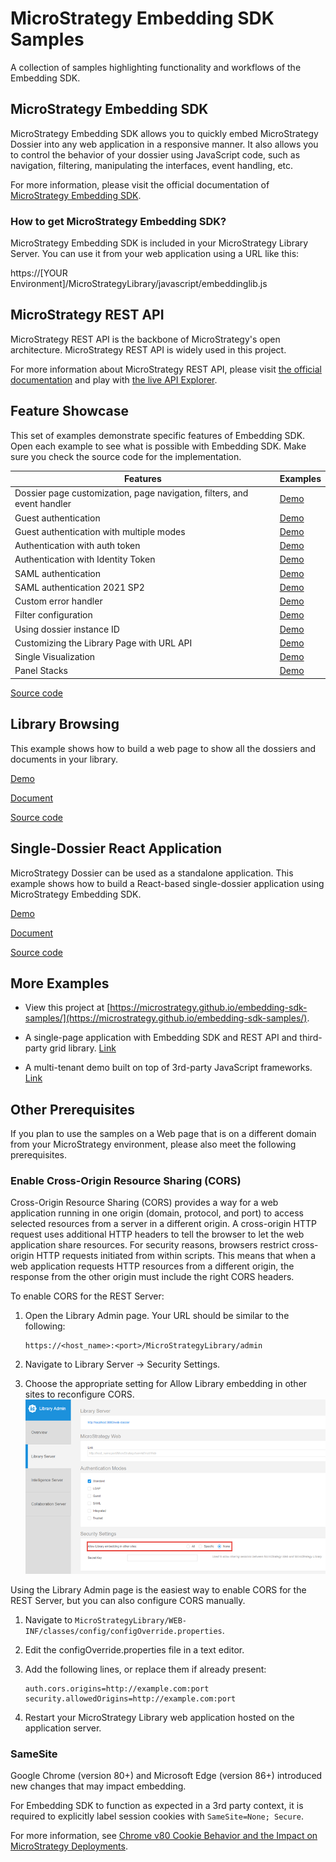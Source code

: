 # MicroStrategy Embedding SDK Samples

A collection of samples highlighting functionality and workflows of the Embedding SDK. 

## MicroStrategy Embedding SDK

MicroStrategy Embedding SDK allows you to quickly embed MicroStrategy Dossier into any web application in a responsive manner. It also allows you to control the behavior of your dossier using JavaScript code, such as navigation, filtering, manipulating the interfaces, event handling, etc. 


For more information, please visit the official documentation of [MicroStrategy Embedding SDK](https://lw.microstrategy.com/msdz/MSDL/GARelease_Current/docs/projects/EmbeddingSDK/Content/topics/Intro_to_the_Embedding_SDK.htm). 

### How to get MicroStrategy Embedding SDK?

MicroStrategy Embedding SDK is included in your MicroStrategy Library Server.  You can use it from your web application using a URL like this:


 https://[YOUR Environment]/MicroStrategyLibrary/javascript/embeddinglib.js

## MicroStrategy REST API

MicroStrategy REST API is the backbone of MicroStrategy's open architecture. MicroStrategy REST API is widely used in this project. 

For more information about MicroStrategy REST API, please visit [the official documentation](https://lw.microstrategy.com/msdz/MSDL/GARelease_Current/docs/projects/RESTSDK/Content/topics/REST_API/REST_API.htm) and play with [the live API Explorer](https://demo.microstrategy.com/MicroStrategyLibrary/api-docs/index.html). 




## Feature Showcase

This set of examples demonstrate specific features of Embedding SDK. Open each example to see what is possible with Embedding SDK. Make sure you check the source code for the implementation.

| Features | Examples |
| -----------| --------|
| Dossier page customization,  page navigation, filters, and event handler | [Demo](./feature_showcase/0_Features.html)
| Guest authentication | [Demo](./feature_showcase/1_No_Authentication.html)|
| Guest authentication with multiple modes | [Demo](./feature_showcase/1_2_Guest_With_MultiAuth.html)|
| Authentication with auth token | [Demo](./feature_showcase/2_Use_Auth_Token.html)|
| Authentication with Identity Token | [Demo](./feature_showcase/3_Use_IdentityToken.html)|
| SAML authentication  | [Demo](./feature_showcase/4_Use_SAML.html)|
| SAML authentication 2021 SP2 | [Demo](./feature_showcase/4_Use_SAML_v2021_SP2.html)|
| Custom error handler | [Demo](./feature_showcase/5_ErrorHandling.html)|
| Filter configuration | [Demo](./feature_showcase/6_Filters.html)|
| Using dossier instance ID | [Demo](./feature_showcase/7_Use_Dossier_Instance.html)|
| Customizing the Library Page with URL API | [Demo](./feature_showcase/8_URL_To_LibraryPage.html)|
| Single Visualization | [Demo](./feature_showcase/9_Single_Visualization.html)|
| Panel Stacks | [Demo](./feature_showcase/10_PanelStack.html)|


[Source code](https://github.com/MicroStrategy/embedding-sdk-samples/tree/master/feature_showcase/)

## Library Browsing

This example shows how to build a web page to show all the dossiers and documents in your library.

[Demo](./library_browsing/login.html)

[Document](./library_browsing/)

[Source code](https://github.com/MicroStrategy/embedding-sdk-samples/tree/master/library_browsing)

## Single-Dossier React Application

MicroStrategy Dossier can be used as a standalone application.  This example shows how to build a React-based single-dossier application using MicroStrategy Embedding SDK.

[Demo](./page_navigation/site)

[Document](./page_navigation/)

[Source code](https://github.com/MicroStrategy/embedding-sdk-samples/tree/master/page_navigation)


## More Examples

- View this project at [https://microstrategy.github.io/embedding-sdk-samples/](https://microstrategy.github.io/embedding-sdk-samples/).

- A single-page application with Embedding SDK and REST API and third-party grid library. [Link](https://tutorial.microstrategy.com/Embedding/)

- A multi-tenant demo built on top of 3rd-party JavaScript frameworks. [Link](https://tutorial.microstrategy.com/EmbeddedAnalytics/index.html)


## Other Prerequisites

If you plan to use the samples on a Web page that is on a different domain from your MicroStrategy environment, please also meet the following prerequisites.

### Enable Cross-Origin Resource Sharing (CORS)

Cross-Origin Resource Sharing (CORS) provides a way for a web application running in one origin (domain, protocol, and port) to access selected resources from a server in a different origin. A cross-origin HTTP request uses additional HTTP headers to tell the browser to let the web application share resources. For security reasons, browsers restrict cross-origin HTTP requests initiated from within scripts. This means that when a web application requests HTTP resources from a different origin, the response from the other origin must include the right CORS headers.

To enable CORS for the REST Server:

1. Open the Library Admin page. Your URL should be similar to the following:

    ```
    https://<host_name>:<port>/MicroStrategyLibrary/admin
    ```

2. Navigate to Library Server -> Security Settings.
3. Choose the appropriate setting for Allow Library embedding in other sites to reconfigure CORS.
![picture 1](assets/img/CORS_config.png)  



Using the Library Admin page is the easiest way to enable CORS for the REST Server, but you can also configure CORS manually.
1. Navigate to `MicroStrategyLibrary/WEB-INF/classes/config/configOverride.properties`.
2. Edit the configOverride.properties file in a text editor.
3. Add the following lines, or replace them if already present:
    ```
    auth.cors.origins=http://example.com:port
    security.allowedOrigins=http://example.com:port
    ```

4. Restart your MicroStrategy Library web application hosted on the application server.

### SameSite

Google Chrome (version 80+) and Microsoft Edge (version 86+) introduced new changes that may impact embedding.

For Embedding SDK to function as expected in a 3rd party context, it is required to explicitly label session cookies with `SameSite=None; Secure`. 

For more information, see [Chrome v80 Cookie Behavior and the Impact on MicroStrategy Deployments](https://community.microstrategy.com/s/article/Chrome-v80-Cookie-Behavior-and-the-impact-on-MicroStrategy-Deployments?language=en_US).